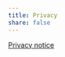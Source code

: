 ```yaml
---
title: Privacy
share: false
---
```

[Privacy notice](CallystoPrivacyNotice-July2019.pdf)

<!-- <a href="CallystoPrivacyNotice-July2019.pdf" target="_blank"><button style="background:#002432;color:white;border-radius:10px;padding:15px;width:30vw;">Privacy notice</button></a> -->

